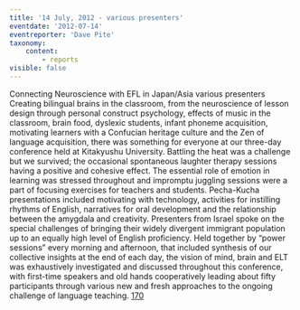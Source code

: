 ```yaml
---
title: '14 July, 2012 - various presenters'
eventdate: '2012-07-14'
eventreporter: 'Dave Pite'
taxonomy:
    content:
        - reports
visible: false
---
```


Connecting Neuroscience with EFL in Japan/Asia
various presenters
Creating bilingual brains in the classroom, from the neuroscience of lesson design through personal construct psychology, effects of music in the classroom, brain food, dyslexic students, infant phoneme acquisition, motivating learners with a Confucian heritage culture and the Zen of language acquisition, there was something for everyone at our three-day conference held at Kitakyushu University.  Battling the heat was a challenge but we survived; the occasional spontaneous laughter therapy sessions having a positive and cohesive effect.  The essential role of emotion in learning was stressed throughout and impromptu juggling sessions were a part of focusing exercises for teachers and students.  Pecha-Kucha presentations included motivating with technology, activities for instilling rhythms of English, narratives for oral development and the relationship between the amygdala and creativity.   Presenters from Israel spoke on the special challenges of bringing their widely divergent immigrant population up to an equally high level of English proficiency.
Held together by “power sessions” every morning and afternoon, that included synthesis of our collective insights at the end of each day, the vision of mind, brain and ELT was exhaustively investigated and discussed throughout this conference, with first-time speakers and old hands cooperatively leading about fifty participants through various new and fresh approaches to the ongoing challenge of language teaching.
<a href="/chapters/kq/schedule/2011/july/09">170</a>
